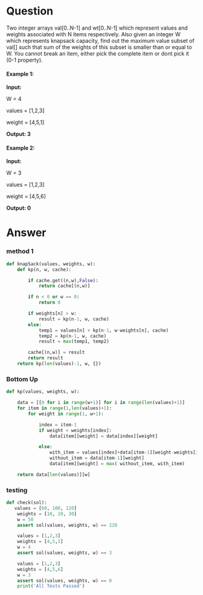 # Question
 Two integer arrays val[0..N-1] and wt[0..N-1] which represent values and weights associated with N items respectively. Also given an integer W which represents knapsack capacity, find out the maximum value subset of val[] such that sum of the weights of this subset is smaller than or equal to W. You cannot break an item, either pick the complete item or dont pick it (0-1 property).

#### Example 1:

**Input:**

W = 4

values = [1,2,3]

weight = [4,5,1]

**Output: 3**

#### Example 2:

**Input:**

W = 3

values = [1,2,3]

weight = [4,5,6]

**Output: 0**


# Answer
### method 1
```python
def knapSack(values, weights, w):
    def kp(n, w, cache):

        if cache.get((n,w),False):
            return cache[(n,w)]

        if n < 0 or w == 0:
            return 0

        if weights[n] > w:
            result = kp(n-1, w, cache)
        else:
            temp1 = values[n] + kp(n-1, w-weights[n], cache)
            temp2 = kp(n-1, w, cache)
            result = max(temp1, temp2)

        cache[(n,w)] = result
        return result
    return kp(len(values)-1, w, {})
```

### Bottom Up
```python
def kp(values, weights, w):

    data = [[0 for i in range(w+1)] for i in range(len(values)+1)]
    for item in range(1,len(values)+1):
        for weight in range(1, w+1):

            index = item-1
            if weight < weights[index]:
                data[item][weight] = data[index][weight]

            else:
                with_item = values[index]+data[item-1][weight-weights[index]]
                without_item = data[item-1][weight]
                data[item][weight] = max( without_item, with_item)

    return data[len(values)][w]
```

### testing
```python
def check(sol):
   values = [60, 100, 120]
    weights = [10, 20, 30]
    w = 50
    assert sol(values, weights, w) == 220

    values = [1,2,3]
    weights = [4,5,1]
    w = 4
    assert sol(values, weights, w) == 3

    values = [1,2,3]
    weights = [4,5,6]
    w = 3
    assert sol(values, weights, w) == 0
    print('All Tests Passed')
```
